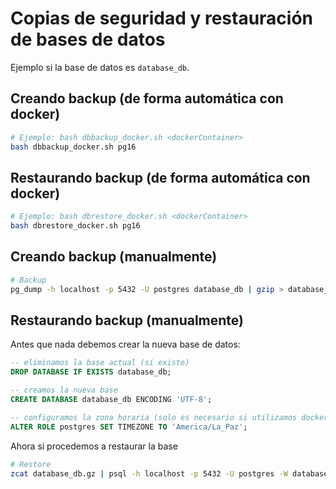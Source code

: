 # Copias de seguridad y restauración de bases de datos

Ejemplo si la base de datos es `database_db`.

## Creando backup (de forma automática con docker)

```bash
# Ejemplo: bash dbbackup_docker.sh <dockerContainer>
bash dbbackup_docker.sh pg16
```

## Restaurando backup (de forma automática con docker)

```bash
# Ejemplo: bash dbrestore_docker.sh <dockerContainer>
bash dbrestore_docker.sh pg16
```

## Creando backup (manualmente)

```bash
# Backup
pg_dump -h localhost -p 5432 -U postgres database_db | gzip > database_db.gz
```

## Restaurando backup (manualmente)

Antes que nada debemos crear la nueva base de datos:

```sql
-- eliminamos la base actual (si existe)
DROP DATABASE IF EXISTS database_db;

-- creamos la nueva base
CREATE DATABASE database_db ENCODING 'UTF-8';

-- configuramos la zona horaria (solo es necesario si utilizamos docker)
ALTER ROLE postgres SET TIMEZONE TO 'America/La_Paz';
```

Ahora si procedemos a restaurar la base

```bash
# Restore
zcat database_db.gz | psql -h localhost -p 5432 -U postgres -W database_db
```
